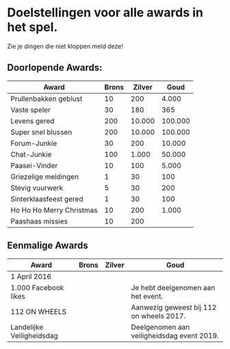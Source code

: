 # Doelstellingen voor alle awards in het spel.
Zie je dingen die niet kloppen meld deze!

## Doorlopende Awards:

Award|Brons|Zilver|Goud
-------|-------|-------|-------
Prullenbakken geblust|10|200|4.000
Vaste speler|30|180|365
Levens gered|200|10.000|100.000
Super snel blussen|200|10.000|100.000
Forum-Junkie|30|200|10.000
Chat-Junkie|100|1.000|50.000
Paasei-Vinder|10|100|5.000
Griezelige meldingen|1|30|100
Stevig vuurwerk|5|30|200
Sinterklaasfeest gered|1|30|100
Ho Ho Ho Merry Christmas|10|200|1.000
Paashaas missies|10|200| 

## Eenmalige Awards

Award|Brons|Zilver|Goud
-------|-------|-------|-------
1 April 2016| | | 
1.000 Facebook likes| | |Je hebt deelgenomen aan het event.
112 ON WHEELS| | |Aanwezig geweest bij 112 on wheels 2017.
Landelijke Veiligheidsdag| | |Deelgenomen aan veiligheidsdag event 2019.
